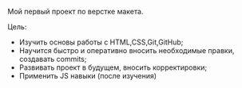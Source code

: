 Мой первый проект по верстке макета.

Цель:
- Изучить основы работы с HTML,CSS,Git,GitHub;
- Научится быстро и оперативно вносить необходимые правки, создавать commits;
- Развивать проект в будущем, вносить корректировки;
- Применить JS навыки (после изучения)

